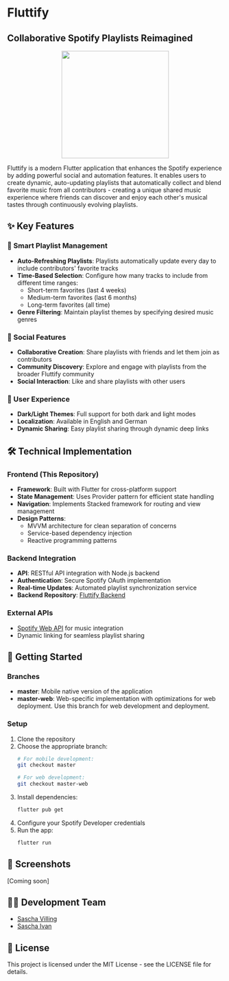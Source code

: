 # Fluttify
## Collaborative Spotify Playlists Reimagined
<p align="center">
  <img width=250 src="https://user-images.githubusercontent.com/43783342/125453734-8b3d4b49-2268-4dfc-bbec-386ee496cf4a.png">
</p>

Fluttify is a modern Flutter application that enhances the Spotify experience by adding powerful social and automation features. It enables users to create dynamic, auto-updating playlists that automatically collect and blend favorite music from all contributors - creating a unique shared music experience where friends can discover and enjoy each other's musical tastes through continuously evolving playlists.

## ✨ Key Features

### 🎵 Smart Playlist Management
- **Auto-Refreshing Playlists**: Playlists automatically update every day to include contributors' favorite tracks
- **Time-Based Selection**: Configure how many tracks to include from different time ranges:
  - Short-term favorites (last 4 weeks)
  - Medium-term favorites (last 6 months)
  - Long-term favorites (all time)
- **Genre Filtering**: Maintain playlist themes by specifying desired music genres

### 👥 Social Features
- **Collaborative Creation**: Share playlists with friends and let them join as contributors
- **Community Discovery**: Explore and engage with playlists from the broader Fluttify community
- **Social Interaction**: Like and share playlists with other users

### 🎨 User Experience
- **Dark/Light Themes**: Full support for both dark and light modes
- **Localization**: Available in English and German
- **Dynamic Sharing**: Easy playlist sharing through dynamic deep links

## 🛠 Technical Implementation

### Frontend (This Repository)
- **Framework**: Built with Flutter for cross-platform support
- **State Management**: Uses Provider pattern for efficient state handling
- **Navigation**: Implements Stacked framework for routing and view management
- **Design Patterns**:
  - MVVM architecture for clean separation of concerns
  - Service-based dependency injection
  - Reactive programming patterns

### Backend Integration
- **API**: RESTful API integration with Node.js backend
- **Authentication**: Secure Spotify OAuth implementation
- **Real-time Updates**: Automated playlist synchronization service
- **Backend Repository**: [Fluttify Backend](https://github.com/Fluttify-App/fluttify-backend)

### External APIs
- [Spotify Web API](https://developer.spotify.com/) for music integration
- Dynamic linking for seamless playlist sharing

## 🚀 Getting Started

### Branches
- **master**: Mobile native version of the application
- **master-web**: Web-specific implementation with optimizations for web deployment. Use this branch for web development and deployment.

### Setup
1. Clone the repository
2. Choose the appropriate branch:
   ```bash
   # For mobile development:
   git checkout master

   # For web development:
   git checkout master-web
   ```
3. Install dependencies:
   ```bash
   flutter pub get
   ```
4. Configure your Spotify Developer credentials
5. Run the app:
   ```bash
   flutter run
   ```

## 📱 Screenshots

[Coming soon]

## 👨‍💻 Development Team
- [Sascha Villing](https://gitlab.in.htwg-konstanz.de/sa981vil)
- [Sascha Ivan](https://gitlab.in.htwg-konstanz.de/sa391iva)

## 📄 License
This project is licensed under the MIT License - see the LICENSE file for details.
